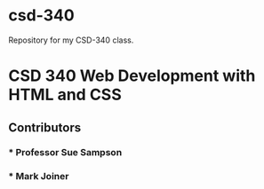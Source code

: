 # csd-340
Repository for my CSD-340 class.


# CSD 340 Web Development with HTML and CSS
## Contributors
### *  Professor Sue Sampson
### *  Mark Joiner